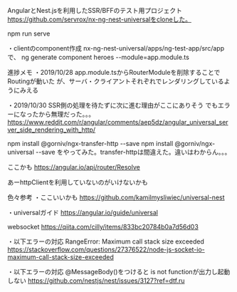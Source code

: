 AngularとNest.jsを利用したSSR/BFFのテスト用プロジェクト
https://github.com/servrox/nx-ng-nest-universalをcloneした。

npm run serve


・clientのcomponent作成
nx-ng-nest-universal/apps/ng-test-app/src/appで、
ng generate component heroes --module=app.module.ts


進捗メモ
・2019/10/28
app.module.tsからRouterModuleを削除することでRoutingが動いた
が、サーバ・クライアントそれぞれでレンダリングしているようにみえる

・2019/10/30
SSR側の処理を待たずに次に進む理由がここにありそう
でもエラーになったから無理だった。。。
https://www.reddit.com/r/angular/comments/aep5dz/angular_universal_server_side_rendering_with_http/

npm install @gorniv/ngx-transfer-http --save
npm install @gorniv/ngx-universal --save
をやってみた。transfer-httpは間違えた。違いはわからん。。。

ここかも
https://angular.io/api/router/Resolve

あーhttpClientを利用していないのがいけないかも



色々参考
・ここいいかも
https://github.com/kamilmysliwiec/universal-nest

・universalガイド
https://angular.io/guide/universal

websocket
https://qiita.com/cilly/items/833bc20784b0a7d56d03


・以下エラーの対応
RangeError: Maximum call stack size exceeded
https://stackoverflow.com/questions/27376522/node-js-socket-io-maximum-call-stack-size-exceeded


・以下エラーの対応
@MessageBody()をつけると is not functionが出力し起動しない
https://github.com/nestjs/nest/issues/3127?ref=dtf.ru

